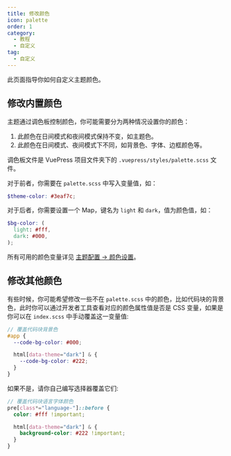 ```yaml
---
title: 修改颜色
icon: palette
order: 1
category:
  - 教程
  - 自定义
tag:
  - 自定义
---
```


此页面指导你如何自定义主题颜色。

<!-- more -->

## 修改内置颜色

主题通过调色板控制颜色，你可能需要分为两种情况设置你的颜色：

1. 此颜色在日间模式和夜间模式保持不变，如主题色。
2. 此颜色在日间模式、夜间模式下不同，如背景色、字体、边框颜色等。

调色板文件是 VuePress 项目文件夹下的 `.vuepress/styles/palette.scss` 文件。

对于前者，你需要在 `palette.scss` 中写入变量值，如：

```scss title=".vuepress/styles/palette.scss"
$theme-color: #3eaf7c;
```

对于后者，你需要设置一个 Map，键名为 `light` 和 `dark`，值为颜色值，如：

```scss title=".vuepress/styles/palette.scss"
$bg-color: (
  light: #fff,
  dark: #000,
);
```

所有可用的颜色变量详见 [主题配置 → 颜色设置](../../config/style.md#颜色设置)。

## 修改其他颜色

有些时候，你可能希望修改一些不在 `palette.scss` 中的颜色，比如代码块的背景色，此时你可以通过开发者工具查看对应的颜色属性值是否是 CSS 变量，如果是你可以在 `index.scss` 中手动覆盖这一变量值:

```scss title=".vuepress/styles/index.scss"
// 覆盖代码块背景色
#app {
  --code-bg-color: #000;

  html[data-theme="dark"] & {
    --code-bg-color: #222;
  }
}
```

如果不是，请你自己编写选择器覆盖它们:

```scss title=".vuepress/styles/index.scss"
// 覆盖代码块语言字体颜色
pre[class*="language-"]::before {
  color: #fff !important;

  html[data-theme="dark"] & {
    background-color: #222 !important;
  }
}
```
